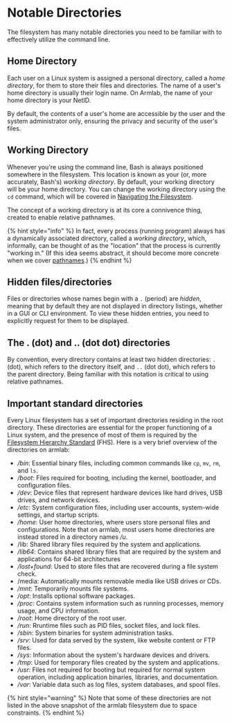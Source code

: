 # Notable Directories

The filesystem has many notable directories you need to be familiar with to effectively utilize the command line.&#x20;



## Home Directory

Each user on a Linux system is assigned a personal directory, called a _home directory_, for them to store their files and directories. The name of a user's home directory is usually their login name. On Armlab, the name of your home directory is your NetID.

By default, the contents of a user's home are accessible by the user and the system administrator only, ensuring the privacy and security of the user's files.

## Working Directory

Whenever you're using the command line, Bash is always positioned somewhere in the filesystem. This location is known as your (or, more accurately, Bash's) _working directory_. By default, your working directory will be your home directory. You can change the working directory using the `cd` command, which will be covered in [Navigating the Filesystem](../navigating-the-filesystem/).

The concept of a working directory is at its core a connivence thing, created to enable relative pathnames.&#x20;

{% hint style="info" %}
In fact, every process (running program) always has a dynamically associated directory, called a _working directory_**,** which, informally, can be thought of as the "location" that the process is currently "working in." (If this idea seems abstract, it should become more concrete when we cover [pathnames](pathnames.md).)
{% endhint %}

## Hidden files/directories

Files or directories whose names begin with a  `.` (period) are _hidden_, meaning that by default they are not displayed in directory listings, whether in a GUI or CLI environment. To view these hidden entries, you need to explicitly request for them to be displayed.

## The . (dot) and .. (dot dot) directories

By convention, every directory contains at least two hidden directories: `.` (dot), which refers to the directory itself, and `..` (dot dot), which refers to the parent directory. Being familiar with this notation is critical to using relative pathnames.&#x20;

## Important standard directories

Every Linux filesystem has a set of important directories residing in the root directory. These directories are essential for the proper functioning of a Linux system, and the presence of most of them is required by the [Filesystem Hierarchy Standard](https://refspecs.linuxfoundation.org/FHS\_3.0/fhs/index.html) (FHS). Here is a very brief overview of the directories on armlab:

* _/bin_: Essential binary files, including common commands like `cp`, `mv`, `rm`, and `ls`.
* _/boot_: Files required for booting, including the kernel, bootloader, and configuration files.
* _/dev_: Device files that represent hardware devices like hard drives, USB drives, and network devices.
* _/etc_: System configuration files, including user accounts, system-wide settings, and startup scripts.
* _/home_: User home directories, where users store personal files and configurations. Note that on armlab, most users home directories are instead stored in a directory names _/u_.
* /lib: Shared library files required by the system and applications.
* _/lib64_: Contains shared library files that are required by the system and applications for 64-bit architectures
* _/lost+found_: Used to store files that are recovered during a file system check.
* /media: Automatically mounts removable media like USB drives or CDs.
* _/mnt_: Temporarily mounts file systems.
* _/opt_: Installs optional software packages.
* _/proc_: Contains system information such as running processes, memory usage, and CPU information.
* _/root_: Home directory of the root user.
* _/run_: Rruntime files such as PID files, socket files, and lock files.
* _/sbin_: System binaries for system administration tasks.
* _/srv_: Used for data served by the system, like website content or FTP files.
* _/sys_: Information about the system's hardware devices and drivers.
* _/tmp_: Used for temporary files created by the system and applications.
* _/usr_: Files not required for booting but required for normal system operation, including application binaries, libraries, and documentation.
* _/var_: Variable data such as log files, system databases, and spool files.

{% hint style="warning" %}
Note that some of these directories are not listed in the above snapshot of the armlab filesystem due to space constraints.
{% endhint %}
